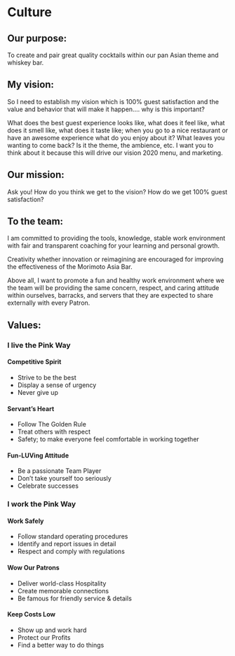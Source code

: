 # Culture

## Our purpose:

To create and pair great quality cocktails within our pan Asian theme and whiskey bar.

## My vision:

So I need to establish my vision which is 100% guest satisfaction and the value and behavior that will make it happen.... why is this important?

What does the best guest experience looks like, what does it feel like, what does it smell like, what does it taste like; when you go to a nice restaurant or have an awesome experience what do you enjoy about it? What leaves you wanting to come back? Is it the theme, the ambience, etc. I want you to think about it because this will drive our vision 2020 menu, and marketing.

## Our mission:

Ask you! How do you think we get to the vision? How do we get 100% guest satisfaction?

## To the team:

I am committed to providing the tools, knowledge, stable work environment with fair and transparent coaching for your learning and personal growth.

Creativity whether innovation or reimagining are encouraged for improving the effectiveness of the Morimoto Asia Bar.

Above all, I want to promote a fun and healthy work environment where we the team will be providing the same concern, respect, and caring attitude within ourselves, barracks, and servers that they are expected to share externally with every Patron.

## Values:

### I live the Pink Way

#### Competitive Spirit

- Strive to be the best
- Display a sense of urgency
- Never give up

#### Servant’s Heart

- Follow The Golden Rule
- Treat others with respect
- Safety; to make everyone feel comfortable in working together

#### Fun-LUVing Attitude

- Be a passionate Team Player
- Don’t take yourself too seriously
- Celebrate successes

### I work the Pink Way

#### Work Safely

- Follow standard operating procedures
- Identify and report issues in detail
- Respect and comply with regulations

#### Wow Our Patrons

- Deliver world-class Hospitality
- Create memorable connections
- Be famous for friendly service & details

#### Keep Costs Low

- Show up and work hard
- Protect our Profits
- Find a better way to do things
